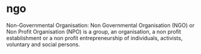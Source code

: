 # ngo
Non-Governmental Organisation: Non Governmental Organisation (NGO) or Non Profit Organisation (NPO) is a group, an organisation, a non profit establishment or a non profit entrepreneurship of individuals, activists, voluntary and social persons.
